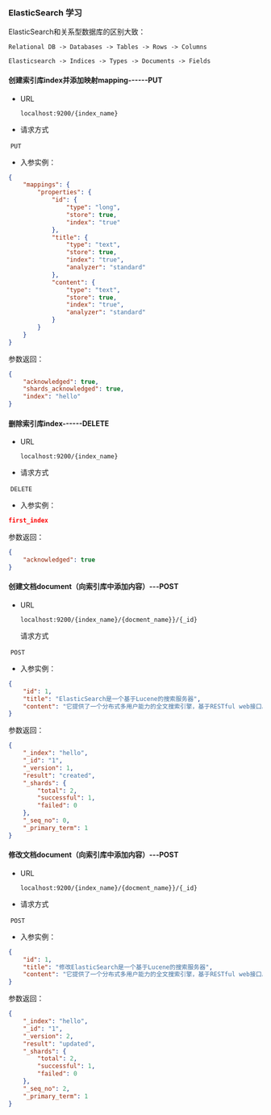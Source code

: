 ### ElasticSearch 学习



ElasticSearch和关系型数据库的区别大致：

`Relational DB ‐> Databases ‐> Tables ‐> Rows ‐> Columns`

`Elasticsearch ‐> Indices ‐> Types ‐> Documents ‐> Fields`



#### **创建索引库index并添加映射mapping------PUT**

- URL

  `localhost:9200/{index_name}`

- 请求方式

​		`PUT`

- 入参实例：

```json
{
	"mappings": {
		"properties": {
			"id": {
				"type": "long",
				"store": true,
				"index": "true"
			},
			"title": {
				"type": "text",
				"store": true,
				"index": "true",
				"analyzer": "standard"
			},
			"content": {
				"type": "text",
				"store": true,
				"index": "true",
				"analyzer": "standard"
			}
		}
	}
}
```

参数返回：

```json
{
    "acknowledged": true,
    "shards_acknowledged": true,
    "index": "hello"
}
```











#### **删除索引库index------DELETE**

- URL

  `localhost:9200/{index_name}`

- 请求方式

​		`DELETE`

- 入参实例：

```json
first_index
```

参数返回：

```json
{
    "acknowledged": true
}
```









#### **创建文档document（向索引库中添加内容）---POST**

- URL

  `localhost:9200/{index_name}/{docment_name}}/{_id}`

  请求方式

​		`POST`

- 入参实例：

```json
{
    "id": 1,
    "title": "ElasticSearch是一个基于Lucene的搜索服务器",
    "content": "它提供了一个分布式多用户能力的全文搜索引擎，基于RESTful web接口。Elasticsearch是用Java开发的，并作为Apache许可条款下的开放源码发布，是当前流行的企业级搜索引擎。设计用于云计算中，能够达到实时搜索，稳定，可靠，快速，安装使用方便。"
}
```

参数返回：

```json
{
    "_index": "hello",
    "_id": "1",
    "_version": 1,
    "result": "created",
    "_shards": {
        "total": 2,
        "successful": 1,
        "failed": 0
    },
    "_seq_no": 0,
    "_primary_term": 1
}
```







#### **修改文档document（向索引库中添加内容）---POST**

- URL

  `localhost:9200/{index_name}/{docment_name}}/{_id}`

- 请求方式

​		`POST`

- 入参实例：

```json
{
    "id": 1,
    "title": "修改ElasticSearch是一个基于Lucene的搜索服务器",
    "content": "它提供了一个分布式多用户能力的全文搜索引擎，基于RESTful web接口。Elasticsearch是用Java开发的，并作为Apache许可条款下的开放源码发布，是当前流行的企业级搜索引擎。设计用于云计算中，能够达到实时搜索，稳定，可靠，快速，安装使用方便。"
}
```

参数返回：

```json
{
    "_index": "hello",
    "_id": "1",
    "_version": 2,
    "result": "updated",
    "_shards": {
        "total": 2,
        "successful": 1,
        "failed": 0
    },
    "_seq_no": 2,
    "_primary_term": 1
}
```





